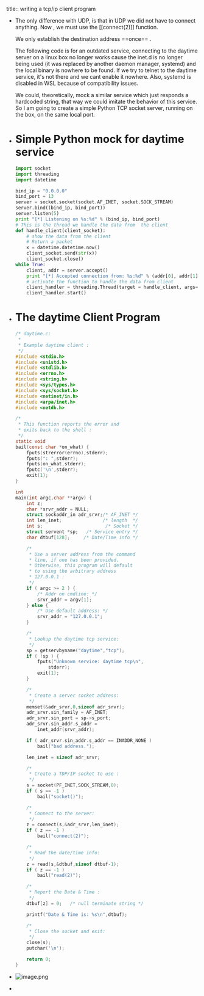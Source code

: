 title:: writing a tcp/ip client program

- The only difference with  UDP, is that in UDP we did not have to connect anything. Now , we must use the [[connect(2)]] function.
  
  We only establish the destination address ==once== .
  
  The following code is for an outdated service, connecting to the daytime server on a linux box no longer works cause the inet.d is no longer being used (it was replaced by another daemon manager, systemd) and the local binary is nowhere to be found. If we try to telnet to the daytime service, it's not there and we cant enable it nowhere. Also, systemd is disabled in WSL because of compatibility issues.
  
  We could, theoretically, mock a similar service which just responds a hardcoded string, that way we could imitate the behavior of this service. 
  So I am going to create a simple Python TCP socket server, running on the box, on the same local port.
- # Simple Python mock for daytime service
  ```python
  import socket
  import threading
  import datetime
  
  bind_ip = "0.0.0.0"
  bind_port = 13
  server = socket.socket(socket.AF_INET, socket.SOCK_STREAM)
  server.bind((bind_ip, bind_port))
  server.listen(5)
  print "[*] Listening on %s:%d" % (bind_ip, bind_port)
  # This is the thread we handle the data from  the client
  def handle_client(client_socket):
      # show the data from the client
      # Return a packet
      x = datetime.datetime.now()
      client_socket.send(str(x))
      client_socket.close()
  while True:
      client, addr = server.accept()
      print "[*] Accepted connection from: %s:%d" % (addr[0], addr[1])
      # activate the function to handle the data from client
      client_handler = threading.Thread(target = handle_client, args=(client,))
      client_handler.start()
  
  ```
- # The daytime Client Program
  
  ```c
  /* daytime.c:
   * 
   * Example daytime client :
   */
  #include <stdio.h>
  #include <unistd.h>
  #include <stdlib.h>
  #include <errno.h>
  #include <string.h>
  #include <sys/types.h>
  #include <sys/socket.h>
  #include <netinet/in.h>
  #include <arpa/inet.h>
  #include <netdb.h>
  
  /*
   * This function reports the error and
   * exits back to the shell :
   */
  static void
  bail(const char *on_what) {
      fputs(strerror(errno),stderr);
      fputs(": ",stderr);
      fputs(on_what,stderr);
      fputc('\n',stderr);
      exit(1);
  }
  
  int
  main(int argc,char **argv) {
      int z;
      char *srvr_addr = NULL;
      struct sockaddr_in adr_srvr;/* AF_INET */
      int len_inet;               /* length  */
      int s;                       /* Socket */
      struct servent *sp;   /* Service entry */
      char dtbuf[128];     /* Date/Time info */
  
      /*
       * Use a server address from the command
       * line, if one has been provided.
       * Otherwise, this program will default
       * to using the arbitrary address
       * 127.0.0.1 :
       */
      if ( argc >= 2 ) {
          /* Addr on cmdline: */
          srvr_addr = argv[1];
      } else {
          /* Use default address: */
          srvr_addr = "127.0.0.1";
      }
  
      /*
       * Lookup the daytime tcp service:
       */
      sp = getservbyname("daytime","tcp");
      if ( !sp ) {
          fputs("Unknown service: daytime tcp\n",
              stderr);
          exit(1);
      }
  
      /*
       * Create a server socket address:
       */
      memset(&adr_srvr,0,sizeof adr_srvr);
      adr_srvr.sin_family = AF_INET;
      adr_srvr.sin_port = sp->s_port;
      adr_srvr.sin_addr.s_addr =
          inet_addr(srvr_addr);
  
      if ( adr_srvr.sin_addr.s_addr == INADDR_NONE )
          bail("bad address.");
  
      len_inet = sizeof adr_srvr;
  
      /*
       * Create a TDP/IP socket to use :
       */
      s = socket(PF_INET,SOCK_STREAM,0);
      if ( s == -1 )
          bail("socket()");
  
      /*
       * Connect to the server:
       */
      z = connect(s,&adr_srvr,len_inet);
      if ( z == -1 )
          bail("connect(2)");
  
      /*
       * Read the date/time info:
       */
      z = read(s,&dtbuf,sizeof dtbuf-1);
      if ( z == -1 )
          bail("read(2)");
  
      /*
       * Report the Date & Time :
       */
      dtbuf[z] = 0;   /* null terminate string */
  
      printf("Date & Time is: %s\n",dtbuf);
  
      /*
       * Close the socket and exit:
       */
      close(s);
      putchar('\n');
  
      return 0;
  }
  
  ```
- ![image.png](../assets/image_1650925894307_0.png)
-